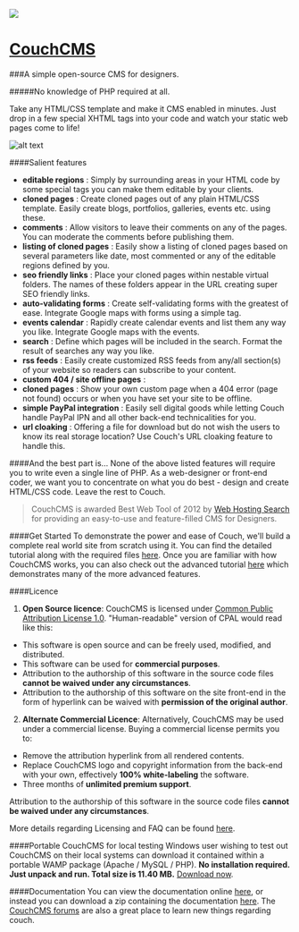 [<img src="http://www.couchcms.com/img/logo.png">](http://google.com.au/)

# [CouchCMS](http://www.couchcms.com/)
###A simple open-source CMS for designers.

#####No knowledge of PHP required at all.

Take any HTML/CSS template and make it CMS enabled in minutes. Just drop in a few special XHTML tags into your code and watch your static web pages come to life!

![alt text](http://www.couchcms.com/img/intro-bg.png "CouchCMS")

####Salient features
* **editable regions** : Simply by surrounding areas in your HTML code by some special tags you can make them editable by your clients.
* **cloned pages** : Create cloned pages out of any plain HTML/CSS template. Easily create blogs, portfolios, galleries, events etc. using these.
* **comments** : Allow visitors to leave their comments on any of the pages. You can moderate the comments before publishing them.
* **listing of cloned pages** : Easily show a listing of cloned pages based on several parameters like date, most commented or any of the editable regions defined by you.
* **seo friendly links** : Place your cloned pages within nestable virtual folders. The names of these folders appear in the URL creating super SEO friendly links.
* **auto-validating forms** : Create self-validating forms with the greatest of ease. Integrate Google maps with forms using a simple tag.
* **events calendar** : Rapidly create calendar events and list them any way you like. Integrate Google maps with the events.
* **search** : Define which pages will be included in the search. Format the result of searches any way you like.
* **rss feeds** : Easily create customized RSS feeds from any/all section(s) of your website so readers can subscribe to your content.
* **custom 404 / site offline pages** : 
* **cloned pages** : Show your own custom page when a 404 error (page not found) occurs or when you have set your site to be offline.
* **simple PayPal integration** : Easily sell digital goods while letting Couch handle PayPal IPN and all other back-end technicalities for you.
* **url cloaking** : Offering a file for download but do not wish the users to know its real storage location? Use Couch's URL cloaking feature to handle this.

####And the best part is...
None of the above listed features will require you to write even a single line of PHP. As a web-designer or front-end coder, we want you to concentrate on what you do best - design and create HTML/CSS code. Leave the rest to Couch.

>CouchCMS is awarded Best Web Tool of 2012 by [Web Hosting Search](http://www.webhostingsearch.com/) for providing an easy-to-use and feature-filled CMS for Designers.

####Get Started
To demonstrate the power and ease of Couch, we'll build a complete real world site from scratch using it. You can find the detailed tutorial along with the required files [here](http://www.couchcms.com/docs/tutorials/portfolio-site/). Once you are familiar with how CouchCMS works, you can also check out the advanced tutorial [here](http://www.couchcms.com/docs/advanced-tutorial/) which demonstrates many of the more advanced features.

####Licence
 1. **Open Source licence**: CouchCMS is licensed under [Common Public Attribution License 1.0](http://opensource.org/licenses/cpal_1.0). "Human-readable" version of CPAL would read like this:

  * This software is open source and can be freely used, modified, and distributed.
  * This software can be used for **commercial purposes**.
  * Attribution to the authorship of this software in the source code files **cannot be waived under any circumstances**.
  * Attribution to the authorship of this software on the site front-end in the form of hyperlink can be waived with **permission of the original author**.

 2. **Alternate Commercial Licence**: Alternatively, CouchCMS may be used under a commercial license. Buying a commercial license permits you to:
  * Remove the attribution hyperlink from all rendered contents.
  * Replace CouchCMS logo and copyright information from the back-end with your own, effectively **100% white-labeling** the software.
  * Three months of **unlimited premium support**.

 Attribution to the authorship of this software in the source code files **cannot be waived under any circumstances**.

More details regarding Licensing and FAQ can be found [here](http://www.couchcms.com/products/).

####Portable CouchCMS for local testing
Windows user wishing to test out CouchCMS on their local systems can download it contained within a portable WAMP package (Apache / MySQL / PHP). **No installation required. Just unpack and run. Total size is 11.40 MB.** [Download now](http://www.couchcms.com/products/).

####Documentation
You can view the documentation online [here](http://www.couchcms.com/docs/), or instead you can download a zip containing the documentation [here](http://www.couchcms.com/docs/documentation.zip). The [CouchCMS forums](http://www.couchcms.com/forum/) are also a great place to learn new things regarding couch.
